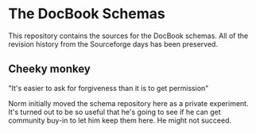 # The DocBook Schemas

This repository contains the sources for the DocBook schemas. All of
the revision history from the Sourceforge days has been preserved.

## Cheeky monkey

"It's easier to ask for forgiveness than it is to get permission"

Norm initially moved the schema repository here as a private
experiment. It's turned out to be so useful that he's going to see if
he can get community buy-in to let him keep them here. He might not
succeed.

